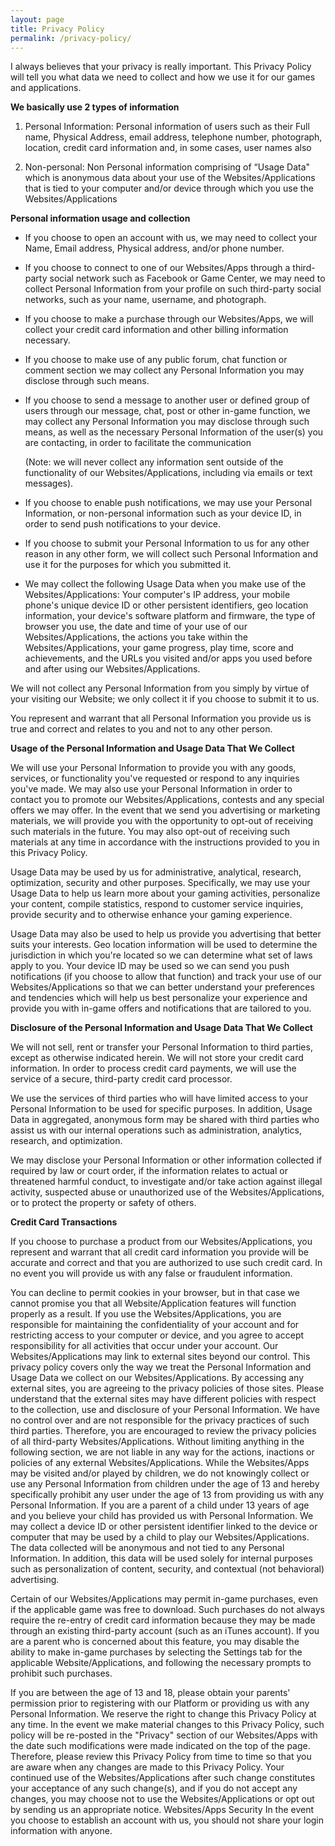 ```yaml
---
layout: page
title: Privacy Policy
permalink: /privacy-policy/
---
```

I always believes that your privacy is really important. This Privacy Policy will tell you what data we need to collect and how we use it for our games and applications.

**We basically use 2 types of information**


1. Personal Information: Personal information of users such as their Full name, Physical Address, email address, telephone
   number, photograph, location, credit card information and, in some cases, user names also

2. Non-personal: Non Personal information comprising of “Usage Data" which is anonymous data about your use of the
   Websites/Applications that is tied to your computer and/or device through which you use the Websites/Applications

**Personal information usage and collection**


-  If you choose to open an account with us, we may need to collect your Name, Email address, Physical address, and/or phone
   number.
-  If you choose to connect to one of our Websites/Apps through a third-party social network such as Facebook or Game Center, we
   may need to collect Personal Information from your profile on such third-party social networks, such as your name, username, and photograph.
-  If you choose to make a purchase through our Websites/Apps, we will collect your credit card information and other billing
   information necessary.
-  If you choose to make use of any public forum, chat function or comment section we may collect any Personal Information you
   may disclose through such means.
- If you choose to send a message to another user or defined group of users through our message, chat, post or other in-game
  function, we may collect any Personal Information you may disclose through such means, as well as the necessary Personal Information of the user(s) you are contacting, in order to facilitate the communication

   (Note: we will never collect any information sent outside of the functionality of our            Websites/Applications, including via emails or text messages).

- If you choose to enable push notifications, we may use your Personal Information, or non-personal information such as your
  device ID, in order to send push notifications to your device.
- If you choose to submit your Personal Information to us for any other reason in any other form, we will collect such Personal
  Information and use it for the purposes for which you submitted it.
- We may collect the following Usage Data when you make use of the Websites/Applications:  Your computer's IP address, your
  mobile phone's unique device ID or other persistent identifiers, geo location information, your device's software platform and firmware, the type of browser you use, the date and time of your use of our Websites/Applications, the actions you take within the Websites/Applications, your game progress, play time, score and achievements, and the URLs you visited and/or apps you used before and after using our Websites/Applications.

We will not collect any Personal Information from you simply by virtue of your visiting our Website; we only collect it if you choose to submit it to us.

You represent and warrant that all Personal Information you provide us is true and correct and relates to you and not to any other person.

**Usage of the Personal Information and Usage Data That We Collect**

We will use your Personal Information to provide you with any goods, services, or functionality you've requested or respond to any inquiries you've made. We may also use your Personal Information in order to contact you to promote our Websites/Applications, contests and any special offers we may offer. In the event that we send you advertising or marketing materials, we will provide you with the opportunity to opt-out of receiving such materials in the future. You may also opt-out of receiving such materials at any time in accordance with the instructions provided to you in this Privacy Policy.

Usage Data may be used by us for administrative, analytical, research, optimization, security and other purposes. Specifically, we may use your Usage Data to help us learn more about your gaming activities, personalize your content, compile statistics, respond to customer service inquiries, provide security and to otherwise enhance your gaming experience.

Usage Data may also be used to help us provide you advertising that better suits your interests.
Geo location information will be used to determine the jurisdiction in which you're located so we can determine what set of laws apply to you. Your device ID may be used so we can send you push notifications (if you choose to allow that function) and track your use of our Websites/Applications so that we can better understand your preferences and tendencies which will help us best personalize your experience and provide you with in-game offers and notifications that are tailored to you.

**Disclosure of the Personal Information and Usage Data That We Collect**

We will not sell, rent or transfer your Personal Information to third parties, except as otherwise indicated herein. We will not store your credit card information. In order to process credit card payments, we will use the service of a secure, third-party credit card processor.

We use the services of third parties who will have limited access to your Personal Information to be used for specific purposes. In addition, Usage Data in aggregated, anonymous form may be shared with third parties who assist us with our internal operations such as administration, analytics, research, and optimization.

We may disclose your Personal Information or other information collected if required by law or court order, if the information relates to actual or threatened harmful conduct, to investigate and/or take action against illegal activity, suspected abuse or unauthorized use of the Websites/Applications, or to protect the property or safety of others.

**Credit Card Transactions**

If you choose to purchase a product from our Websites/Applications, you represent and warrant that all credit card information you provide will be accurate and correct and that you are authorized to use such credit card. In no event you will provide us with any false or fraudulent information.

You can decline to permit cookies in your browser, but in that case we cannot promise you that all Website/Application features will function properly as a result.
If you use the Websites/Applications, you are responsible for maintaining the confidentiality of your account and for restricting access to your computer or device, and you agree to accept responsibility for all activities that occur under your account.
Our Websites/Applications may link to external sites beyond our control. This privacy policy covers only the way we treat the Personal Information and Usage Data we collect on our Websites/Applications.
By accessing any external sites, you are agreeing to the privacy policies of those sites. Please understand that the external sites may have different policies with respect to the collection, use and disclosure of your Personal Information. We have no control over and are not responsible for the privacy practices of such third parties. Therefore, you are encouraged to review the privacy policies of all third-party Websites/Applications. Without limiting anything in the following section, we are not liable in any way for the actions, inactions or policies of any external Websites/Applications.
While the Websites/Apps may be visited and/or played by children, we do not knowingly collect or use any Personal Information from children under the age of 13 and hereby specifically prohibit any user under the age of 13 from providing us with any Personal Information. If you are a parent of a child under 13 years of age and you believe your child has provided us with Personal Information.
We may collect a device ID or other persistent identifier linked to the device or computer that may be used by a child to play our Websites/Applications. The data collected will be anonymous and not tied to any Personal Information. In addition, this data will be used solely for internal purposes such as personalization of content, security, and contextual (not behavioral) advertising.

Certain of our Websites/Applications may permit in-game purchases, even if the applicable game was free to download. Such purchases do not always require the re-entry of credit card information because they may be made through an existing third-party account (such as an iTunes account). If you are a parent who is concerned about this feature, you may disable the ability to make in-game purchases by selecting the Settings tab for the applicable Website/Applications, and following the necessary prompts to prohibit such purchases.

If you are between the age of 13 and 18, please obtain your parents' permission prior to registering with our Platform or providing us with any Personal Information.
We reserve the right to change this Privacy Policy at any time. In the event we make material changes to this Privacy Policy, such policy will be re-posted in the "Privacy" section of our Websites/Apps with the date such modifications were made indicated on the top of the page. Therefore, please review this Privacy Policy from time to time so that you are aware when any changes are made to this Privacy Policy. Your continued use of the Websites/Applications after such change constitutes your acceptance of any such change(s), and if you do not accept any changes, you may choose not to use the Websites/Applications or opt out by sending us an appropriate notice. Websites/Apps Security
In the event you choose to establish an account with us, you should not share your login information with anyone.
